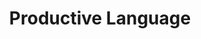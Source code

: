---
types: "word"

title: "Productive Language"

categories: ['']

tags: ['Productive', 'Language']

arabic: ['اللغة الإنتاجية']

publishers: ['خوارزميات الذكاء الاصطناعي في تحليل النص العربي']

types: "word"

slug: ""
---